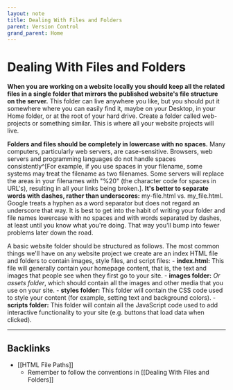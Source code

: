 ```yaml
---
layout: note
title: Dealing With Files and Folders
parent: Version Control
grand_parent: Home
---
```


# Dealing With Files and Folders

**When you are working on a website locally you should keep all the related files in a single folder that mirrors the published website's file structure on the server.** This folder can live anywhere you like, but you should put it somewhere where you can easily find it, maybe on your Desktop, in your Home folder, or at the root of your hard drive. Create a folder called web-projects or something similar. This is where all your website projects will live.

**Folders and files should be completely in lowercase with no spaces.** Many computers, particularly web servers, are case-sensitive. Browsers, web servers and programming languages do not handle spaces consistently^[For example, if you use spaces in your filename, some systems may treat the filename as two filenames. Some servers will replace the areas in your filenames with "%20" (the character code for spaces in URL's), resulting in all your links being broken.]. **It's better to separate words with dashes, rather than underscores:** my-file.html vs. my_file.html. Google treats a hyphen as a word separator but does not regard an underscore that way. It is best to get into the habit of writing your folder and file names lowercase with no spaces and with words separated by dashes, at least until you know what you're doing. That way you'll bump into fewer problems later down the road.

A basic website folder should be structured as follows. The most common things we'll have on any website project we create are an index HTML file and folders to contain images, style files, and script files: - **index.html:** This file will generally contain your homepage content, that is, the text and images that people see when they first go to your site. - **images folder:** _Or assets folder_, which should contain all the images and other media that you use on your site. - **styles folder:** This folder will contain the CSS code used to style your content (for example, setting text and background colors). - **scripts folder:** This folder will contain all the JavaScript code used to add interactive functionality to your site (e.g. buttons that load data when clicked).

---
## Backlinks
* [[HTML File Paths]]
	* Remember to follow the conventions in [[Dealing With Files and Folders]]

